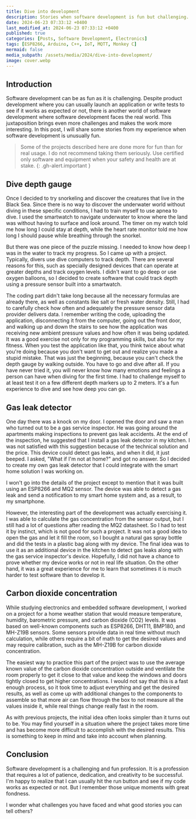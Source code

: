 ```yaml
---
title: Dive into development
description: Stories when software development is fun but challenging.
date: 2024-06-23 07:33:12 +0400
last_modified_at: 2024-06-23 07:33:12 +0400
published: true
categories: [Posts, Software Development, Electronics]
tags: [ESP8266, Arduino, C++, IoT, MQTT, Monkey C]
mermaid: false
media_subpath: /assets/media/2024/dive-into-development/
image: cover.webp
---
```


## Introduction
Software development can be as fun as it is challenging. Despite product development where you can usually launch an application or write tests to see if it works as expected or not, there is another world of software development where software development faces the real world. This juxtaposition brings even more challenges and makes the work more interesting. In this post, I will share some stories from my experience when software development is unusually fun.

> Some of the projects described here are done more for fun than for real usage. I do not recommend taking them seriously. Use certified only software and equipment when your safety and health are at stake.
{: .gh-alert.important }

## Dive depth gauge
Once I decided to try snorkeling and discover the creatures that live in the Black Sea. Since there is no way to discover the underwater world without diving in these specific conditions, I had to train myself to use apnea to dive. I used the smartwatch to navigate underwater to know where the land was without having to surface and look around. The timer on my watch told me how long I could stay at depth, while the heart rate monitor told me how long I should pause while breathing through the snorkel.

But there was one piece of the puzzle missing. I needed to know how deep I was in the water to track my progress. So I came up with a project. Typically, divers use dive computers to track depth. There are several reasons for this, such as specially designed devices that can operate at greater depths and track oxygen levels. I didn't want to go deep or use oxygen balloons, so I decided to create software that could track depth using a pressure sensor built into a smartwatch.

The coding part didn't take long because all the necessary formulas are already there, as well as constants like salt or fresh water density. Still, I had to carefully check how often and adequately the pressure sensor data provider delivers data. I remember writing the code, uploading the application, disconnecting it from the computer, going out the front door, and walking up and down the stairs to see how the application was receiving new ambient pressure values and how often it was being updated. It was a good exercise not only for my programming skills, but also for my fitness. When you test the application like that, you think twice about what you're doing because you don't want to get out and realize you made a stupid mistake. That was just the beginning, because you can't check the depth gauge by walking outside. You have to go and dive after all. If you have never tried it, you will never know how many emotions and feelings a person can have when diving for the first time. I had to challenge myself to at least test it on a few different depth markers up to 2 meters. It's a fun experience to dive and see how deep you can go.

## Gas leak detector
One day there was a knock on my door. I opened the door and saw a man who turned out to be a gas service inspector. He was going around the apartments making inspections to prevent gas leak accidents. At the end of the inspection, he suggested that I install a gas leak detector in my kitchen. I was not satisfied with this suggestion because of the technical solution and the price. This device could detect gas leaks, and when it did, it just beeped. I asked, "What if I'm not at home?" and got no answer. So I decided to create my own gas leak detector that I could integrate with the smart home solution I was working on.

I won't go into the details of the project except to mention that it was built using an ESP8266 and MQ2 sensor. The device was able to detect a gas leak and send a notification to my smart home system and, as a result, to my smartphone.

However, the interesting part of the development was actually exercising it. I was able to calculate the gas concentration from the sensor output, but I still had a lot of questions after reading the MQ2 datasheet. So I had to test it by instinct, which is not good for such a project. It was not a good idea to open the gas and let it fill the room, so I bought a natural gas spray bottle and did the tests in a plastic bag along with my device. The final idea was to use it as an additional device in the kitchen to detect gas leaks along with the gas service inspector's device. Hopefully, I did not have a chance to prove whether my device works or not in real life situation. On the other hand, it was a great experience for me to learn that sometimes it is much harder to test software than to develop it.

## Carbon dioxide concentration
While studying electronics and embedded software development, I worked on a project for a home weather station that would measure temperature, humidity, barometric pressure, and carbon dioxide (CO2) levels. It was based on well-known components such as ESP8266, DHT11, BMP180, and MH-Z19B sensors. Some sensors provide data in real time without much calculation, while others require a bit of math to get the desired values and may require calibration, such as the MH-Z19B for carbon dioxide concentration.

The easiest way to practice this part of the project was to use the average known value of the carbon dioxide concentration outside and ventilate the room properly to get it close to that value and keep the windows and doors tightly closed to get higher concentrations. I would not say that this is a fast enough process, so it took time to adjust everything and get the desired results, as well as come up with additional changes to the components to assemble so that more air can flow through the box to not measure all the values inside it, while real things change really fast in the room.

As with previous projects, the initial idea often looks simpler than it turns out to be. You may find yourself in a situation where the project takes more time and has become more difficult to accomplish with the desired results. This is something to keep in mind and take into account when planning.

## Conclusion
Software development is a challenging and fun profession. It is a profession that requires a lot of patience, dedication, and creativity to be successful. I'm happy to realize that I can usually hit the run button and see if my code works as expected or not. But I remember those unique moments with great fondness.

I wonder what challenges you have faced and what good stories you can tell others?
